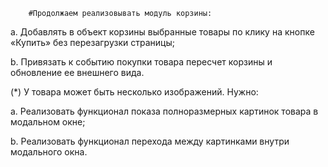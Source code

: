 		#Продолжаем реализовывать модуль корзины:

a. Добавлять в объект корзины выбранные товары по клику на кнопке «Купить» без перезагрузки страницы;

b. Привязать к событию покупки товара пересчет корзины и обновление ее внешнего вида.


(*) У товара может быть несколько изображений. Нужно:

a. Реализовать функционал показа полноразмерных картинок товара в модальном окне;

b. Реализовать функционал перехода между картинками внутри модального окна.
